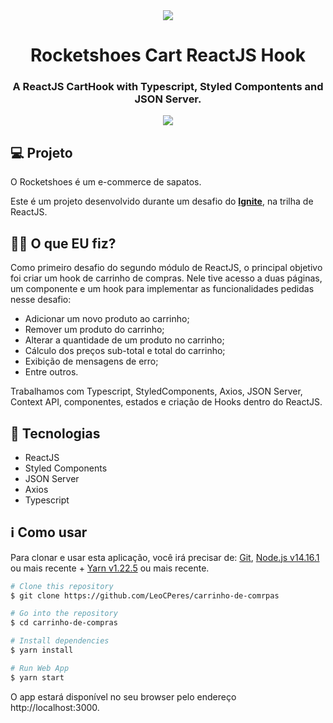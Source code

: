 <div style="text-align: center" align="center">
<img src="https://i.imgur.com/wTtiqPx.png" align="center" />
</div>

<h1 align="center">Rocketshoes Cart ReactJS Hook</h1>

<h3 align="center">A ReactJS CartHook with Typescript, Styled Compontents and JSON Server.</h3>
<div style="text-align: center" align="center">
<img src="https://i.imgur.com/612pBEQ.png" align="center" />
</div>

## 💻 Projeto

O Rocketshoes é um e-commerce de sapatos.

Este é um projeto desenvolvido durante um desafio do **[Ignite](https://www.rocketseat.com.br/ignite)**, na trilha de ReactJS.

<h2>👨‍💻 O que EU fiz?</h2>
<p>Como primeiro desafio do segundo módulo de ReactJS, o principal objetivo foi criar um hook de carrinho de compras. 
  Nele tive acesso a duas páginas, um componente e um hook para implementar as funcionalidades pedidas nesse desafio:
  
 <ul>
    <li>Adicionar um novo produto ao carrinho;</li>
    <li>Remover um produto do carrinho;</li>
    <li>Alterar a quantidade de um produto no carrinho;</li>
    <li>Cálculo dos preços sub-total e total do carrinho;</li>
    <li>Exibição de mensagens de erro;</li>
    <li>Entre outros.</li>
</ul>
  
  Trabalhamos com Typescript, StyledComponents, Axios, JSON Server, Context API, componentes, estados e criação de Hooks dentro do ReactJS.
  
</p>

<h2>🚀 Tecnologias</h2>

<ul>
    <li>ReactJS</li>
    <li>Styled Components</li>
    <li>JSON Server</li>
    <li>Axios</li>
    <li>Typescript</li>
</ul>

<h2>ℹ️ Como usar</h2>
<p>Para clonar e usar esta aplicação, você irá precisar de: <a href="https://git-scm.com/">Git</a>, <a href="https://nodejs.org/en/">Node.js v14.16.1</a> ou mais recente + <a href="https://yarnpkg.com/">Yarn v1.22.5</a> ou mais recente.</p>

```bash
# Clone this repository
$ git clone https://github.com/LeoCPeres/carrinho-de-comrpas

# Go into the repository
$ cd carrinho-de-compras

# Install dependencies
$ yarn install

# Run Web App
$ yarn start
```

O app estará disponível no seu browser pelo endereço http://localhost:3000.
